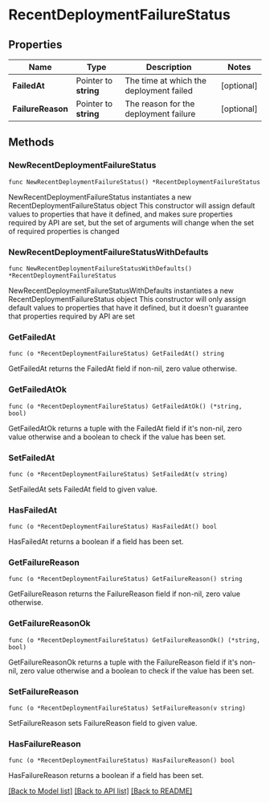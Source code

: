# RecentDeploymentFailureStatus

## Properties

Name | Type | Description | Notes
------------ | ------------- | ------------- | -------------
**FailedAt** | Pointer to **string** | The time at which the deployment failed | [optional] 
**FailureReason** | Pointer to **string** | The reason for the deployment failure | [optional] 

## Methods

### NewRecentDeploymentFailureStatus

`func NewRecentDeploymentFailureStatus() *RecentDeploymentFailureStatus`

NewRecentDeploymentFailureStatus instantiates a new RecentDeploymentFailureStatus object
This constructor will assign default values to properties that have it defined,
and makes sure properties required by API are set, but the set of arguments
will change when the set of required properties is changed

### NewRecentDeploymentFailureStatusWithDefaults

`func NewRecentDeploymentFailureStatusWithDefaults() *RecentDeploymentFailureStatus`

NewRecentDeploymentFailureStatusWithDefaults instantiates a new RecentDeploymentFailureStatus object
This constructor will only assign default values to properties that have it defined,
but it doesn't guarantee that properties required by API are set

### GetFailedAt

`func (o *RecentDeploymentFailureStatus) GetFailedAt() string`

GetFailedAt returns the FailedAt field if non-nil, zero value otherwise.

### GetFailedAtOk

`func (o *RecentDeploymentFailureStatus) GetFailedAtOk() (*string, bool)`

GetFailedAtOk returns a tuple with the FailedAt field if it's non-nil, zero value otherwise
and a boolean to check if the value has been set.

### SetFailedAt

`func (o *RecentDeploymentFailureStatus) SetFailedAt(v string)`

SetFailedAt sets FailedAt field to given value.

### HasFailedAt

`func (o *RecentDeploymentFailureStatus) HasFailedAt() bool`

HasFailedAt returns a boolean if a field has been set.

### GetFailureReason

`func (o *RecentDeploymentFailureStatus) GetFailureReason() string`

GetFailureReason returns the FailureReason field if non-nil, zero value otherwise.

### GetFailureReasonOk

`func (o *RecentDeploymentFailureStatus) GetFailureReasonOk() (*string, bool)`

GetFailureReasonOk returns a tuple with the FailureReason field if it's non-nil, zero value otherwise
and a boolean to check if the value has been set.

### SetFailureReason

`func (o *RecentDeploymentFailureStatus) SetFailureReason(v string)`

SetFailureReason sets FailureReason field to given value.

### HasFailureReason

`func (o *RecentDeploymentFailureStatus) HasFailureReason() bool`

HasFailureReason returns a boolean if a field has been set.


[[Back to Model list]](../README.md#documentation-for-models) [[Back to API list]](../README.md#documentation-for-api-endpoints) [[Back to README]](../README.md)


